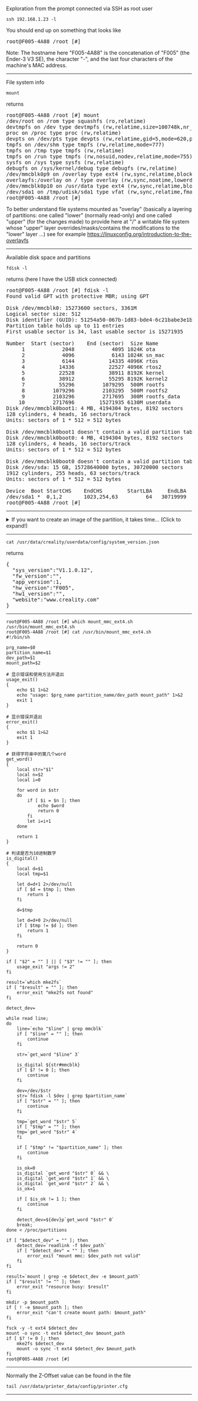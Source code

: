 
Exploration from the prompt connected via SSH as root user
~~~
ssh 192.168.1.23 -l
~~~
You should end up on something that looks like
<pre>
root@F005-4A88 /root [#] 
</pre>

Note: The hostname here "F005-4A88" is the concatenation of "F005" (the Ender-3 V3 SE), the character "-", and the last four characters of the machine's MAC address.


---

File system info
~~~
mount
~~~
returns

<pre>
root@F005-4A88 /root [#] mount
/dev/root on /rom type squashfs (ro,relatime)
devtmpfs on /dev type devtmpfs (rw,relatime,size=100748k,nr_inodes=25187,mode=755)
proc on /proc type proc (rw,relatime)
devpts on /dev/pts type devpts (rw,relatime,gid=5,mode=620,ptmxmode=666)
tmpfs on /dev/shm type tmpfs (rw,relatime,mode=777)
tmpfs on /tmp type tmpfs (rw,relatime)
tmpfs on /run type tmpfs (rw,nosuid,nodev,relatime,mode=755)
sysfs on /sys type sysfs (rw,relatime)
debugfs on /sys/kernel/debug type debugfs (rw,relatime)
/dev/mmcblk0p9 on /overlay type ext4 (rw,sync,relatime,block_validity,delalloc,barrier,user_xattr)
overlayfs:/overlay on / type overlay (rw,sync,noatime,lowerdir=/,upperdir=/overlay/upper,workdir=/overlay/work)
/dev/mmcblk0p10 on /usr/data type ext4 (rw,sync,relatime,block_validity,delalloc,barrier,user_xattr)
/dev/sda1 on /tmp/udisk/sda1 type vfat (rw,sync,relatime,fmask=0022,dmask=0022,codepage=936,iocharset=utf8,shortname=mixed,errors=remount-ro)
root@F005-4A88 /root [#]
</pre>

To better understand file systems mounted as "overlay" (basically a layering of partitions: one called "lower" (normally read-only) and one called "upper" (for the changes made) to provide here at "/" a writable file system whose "upper" layer overrides/masks/contains the modifications to the "lower" layer ...) see for example https://linuxconfig.org/introduction-to-the-overlayfs


---

Available disk space and partitions
~~~
fdisk -l
~~~
returns (here I have the USB stick connected)
<pre>
root@F005-4A88 /root [#] fdisk -l
Found valid GPT with protective MBR; using GPT

Disk /dev/mmcblk0: 15273600 sectors, 3361M
Logical sector size: 512
Disk identifier (GUID): 51254a50-067b-1d83-bde4-6c21babe3e1b
Partition table holds up to 11 entries
First usable sector is 34, last usable sector is 15271935

Number  Start (sector)    End (sector)  Size Name
     1            2048            4095 1024K ota
     2            4096            6143 1024K sn_mac
     3            6144           14335 4096K rtos
     4           14336           22527 4096K rtos2
     5           22528           38911 8192K kernel
     6           38912           55295 8192K kernel2
     7           55296         1079295  500M rootfs
     8         1079296         2103295  500M rootfs2
     9         2103296         2717695  300M rootfs_data
    10         2717696        15271935 6130M userdata
Disk /dev/mmcblk0boot1: 4 MB, 4194304 bytes, 8192 sectors
128 cylinders, 4 heads, 16 sectors/track
Units: sectors of 1 * 512 = 512 bytes

Disk /dev/mmcblk0boot1 doesn't contain a valid partition table
Disk /dev/mmcblk0boot0: 4 MB, 4194304 bytes, 8192 sectors
128 cylinders, 4 heads, 16 sectors/track
Units: sectors of 1 * 512 = 512 bytes

Disk /dev/mmcblk0boot0 doesn't contain a valid partition table
Disk /dev/sda: 15 GB, 15728640000 bytes, 30720000 sectors
1912 cylinders, 255 heads, 63 sectors/track
Units: sectors of 1 * 512 = 512 bytes

Device  Boot StartCHS    EndCHS        StartLBA     EndLBA    Sectors  Size Id Type
/dev/sda1 *  0,1,2       1023,254,63         64   30719999   30719936 14.6G  c Win95 FAT32 (LBA)
root@F005-4A88 /root [#]
</pre>

---




<details>
 <summary>If you want to create an image of the partition, it takes time... (Click to expand!)</summary>

To create an image file of partition mmcblk0p9 on the USB stick (this is very slow, around one to two hours, because it copies every block, even the empty ones, of this 500 MB partition and the supplied USB write speed is very slow...)


1 MB partition labeled "ota" (stock ???)
~~~
dd if=/dev/mmcblk0p1 of=/usr/data/dd_mmcblk0p1.img
~~~

1 MB partition labeled "sn_mac" (stock ???)
~~~
dd if=/dev/mmcblk0p2 of=/usr/data/dd_mmcblk0p2.img
~~~

4 MB partition labeled "rtos" (stock ???)
~~~
dd if=/dev/mmcblk0p3 of=/usr/data/dd_mmcblk0p3.img
~~~

4 MB partition labeled "rtos2" (stock ???)
~~~
dd if=/dev/mmcblk0p4 of=/usr/data/dd_mmcblk0p4.img
~~~

500 MB partition labeled "rootfs" (stock ???)
~~~
dd if=/dev/mmcblk0p7 of=/usr/data/dd_mmcblk0p7.img
~~~

500 MB partition labeled "rootfs2" (stock ???)
~~~
dd if=/dev/mmcblk0p8 of=/usr/data/dd_mmcblk0p8.img
~~~


300 MB partition labeled "rootfs_data" (stores the upper and work layers)
~~~
dd if=/dev/mmcblk0p9 of=/tmp/udisk/sda1/dd_mmcblk0p9.img
~~~

For more details on using the `dd` command see for example https://www.tecmint.com/clone-linux-partitions/


Creating an image of the partition into a file on `/usr/data` (mount point of partition mmcblk0p10) takes about 30 minutes.
~~~
dd if=/dev/mmcblk0p9 of=/usr/data/dd_mmcblk0p9.img
~~~
But copying it to the USB stick then takes about an hour
~~~
mv -v /usr/data/dd_mmcblk0p9.img /tmp/udisk/sda1/
~~~
~~~
mv -v /usr/data/dd_mmcblk0p*.img /tmp/udisk/sda1/
~~~

</details>

---

~~~
cat /usr/data/creality/userdata/config/system_version.json
~~~
returns
<pre>
{
  "sys_version":"V1.1.0.12",
  "fw_version":"",
  "app_version":1,
  "hw_version":"F005",
  "hw1_version":"",
  "website":"www.creality.com"
}</pre>

---


~~~
root@F005-4A88 /root [#] which mount_mmc_ext4.sh 
/usr/bin/mount_mmc_ext4.sh
root@F005-4A88 /root [#] cat /usr/bin/mount_mmc_ext4.sh
#!/bin/sh

prg_name=$0
partition_name=$1
dev_path=$1
mount_path=$2

# 显示错误和使用方法并退出
usage_exit()
{
	echo $1 1>&2
	echo "usage: $prg_name partition_name/dev_path mount_path" 1>&2
	exit 1
}

# 显示错误并退出
error_exit()
{
	echo $1 1>&2
	exit 1
}

# 获得字符串中的第几个word
get_word()
{
    local str="$1"
    local n=$2
    local i=0

    for word in $str
    do
        if [ $i = $n ]; then
            echo $word
            return 0
        fi
        let i=i+1
    done

    return 1
}

# 判读是否为10进制数字
is_digital()
{
    local d=$1
    local tmp=$1

    let d=d+1 2>/dev/null
    if [ $d = $tmp ]; then
        return 1
    fi

    d=$tmp

    let d=d+0 2>/dev/null
    if [ $tmp != $d ]; then
        return 1
    fi

    return 0
}

if [ "$2" = "" ] || [ "$3" != "" ]; then
    usage_exit "args != 2"
fi

result=`which mke2fs`
if [ "$result" = "" ]; then
    error_exit "mke2fs not found"
fi

detect_dev=

while read line;
do
    line=`echo "$line" | grep mmcblk`
    if [ "$line" = "" ]; then
        continue
    fi

    str=`get_word "$line" 3`

    is_digital ${str#mmcblk}
    if [ $? != 0 ]; then
        continue
    fi

    dev=/dev/$str
    str=`fdisk -l $dev | grep $partition_name`
    if [ "$str" = "" ]; then
        continue
    fi

    tmp=`get_word "$str" 5`
    if [ "$tmp" = "" ]; then
	tmp=`get_word "$str" 4`
    fi

    if [ "$tmp" != "$partition_name" ]; then
        continue
    fi

    is_ok=0
    is_digital `get_word "$str" 0` && \
    is_digital `get_word "$str" 1` && \
    is_digital `get_word "$str" 2` && \
    is_ok=1

    if [ $is_ok != 1 ]; then
        continue
    fi

    detect_dev=${dev}p`get_word "$str" 0`
    break;
done < /proc/partitions

if [ "$detect_dev" = "" ]; then
    detect_dev=`readlink -f $dev_path`
    if [ "$detect_dev" = "" ]; then
        error_exit "mount mmc: $dev_path not valid"
    fi
fi

result=`mount | grep -e $detect_dev -e $mount_path`
if [ "$result" != "" ]; then
	error_exit "resource busy: $result" 
fi

mkdir -p $mount_path
if [ ! -e $mount_path ]; then
	error_exit "can't create mount path: $mount_path"
fi

fsck -y -t ext4 $detect_dev
mount -o sync -t ext4 $detect_dev $mount_path
if [ $? != 0 ]; then
    mke2fs $detect_dev
    mount -o sync -t ext4 $detect_dev $mount_path
fi
root@F005-4A88 /root [#]
~~~


---

Normally the Z-Offset value can be found in the file
~~~
tail /usr/data/printer_data/config/printer.cfg
~~~
---


